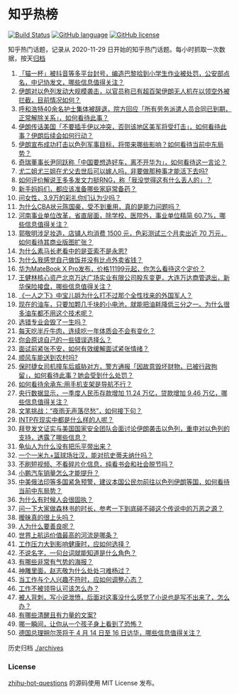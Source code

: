 # 知乎热榜
[![Build Status](https://github.com/ToWeLong/zhihu-hot-questions/workflows/CI/badge.svg)](https://github.com/ToWeLong/zhihu-hot-questions/actions)
[![GitHub language](https://img.shields.io/badge/language-golang-orange.svg)](https://golang.org/)
[![GitHub license](https://img.shields.io/github/license/ToWeLong/zhihu-hot-questions)](https://github.com/ToWeLong/zhihu-hot-questions/blob/main/LICENSE)

知乎热门话题，记录从 2020-11-29 日开始的知乎热门话题。每小时抓取一次数据，按天[归档](./archives)

<!-- BEGIN -->

1. [「猫一杯」被抖音等多平台封号，编造巴黎拾到小学生作业被处罚，公安部点名，中记协发文，哪些信息值得关注？](https://www.zhihu.com/question/652840437)
1. [伊朗对以色列发动大规模袭击，以官员称已有超百架伊朗无人机在以领空外被拦截，目前情况如何？](https://www.zhihu.com/question/652881800)
1. [呼和浩特40余名护士集体被辞退，院方回应「所有劳务派遣人员合同已到期，正常解除关系」，如何看待此事？](https://www.zhihu.com/question/652826604)
1. [伊朗传话美国「不要插手伊以冲突，否则该地区美军将受打击」，如何看待此事？伊朗后续会如何行动？](https://www.zhihu.com/question/652816243)
1. [伊朗宣布成功打击以色列军事目标，将带来哪些影响？如何看待当前中东局势？](https://www.zhihu.com/question/652882342)
1. [奇瑞董事长尹同跃称「中国要想造好车，离不开华为」，如何看待这一言论？](https://www.zhihu.com/question/652686161)
1. [尤二姐尤三姐在尤父去世后可以嫁人吗，非要做那种事才能活下去吗?](https://www.zhihu.com/question/652126165)
1. [如何评价解说王多多发文力挺RNG，称「我没觉得这有什么丢人的」？](https://www.zhihu.com/question/652802240)
1. [新手妈妈们，都应该准备哪些家庭常备药？](https://www.zhihu.com/question/652801868)
1. [问女性，3.9万的彩礼你们认为少吗？](https://www.zhihu.com/question/646422156)
1. [为什么CBA状元陈国豪，受不到重用，真的是能力问题吗？](https://www.zhihu.com/question/639706608)
1. [河南事业单位改革，省直层面，除学校、医院外，事业单位精简 60.7%，哪些信息值得关注？](https://www.zhihu.com/question/652809528)
1. [郭敬明涉足妆造，店铺人均消费 1500 元，色彩测试三个月卖出近 70 万元，如何看待其商业版图扩张？](https://www.zhihu.com/question/652797174)
1. [为什么素马长老看中的是亚索不是永恩?](https://www.zhihu.com/question/573008854)
1. [为什么我感觉自己做饭并没有比点外卖省钱？](https://www.zhihu.com/question/438496778)
1. [华为MateBook X Pro发布，价格11199元起，你怎么看待这个定价？](https://www.zhihu.com/question/652634192)
1. [王健林核心资产北京万达广场实业有限公司股东变更，大连万达商管退出，新华保险接盘，哪些信息值得关注？](https://www.zhihu.com/question/652731728)
1. [《一人之下》中宝儿姐为什么打不过那个全性找来的外国军人？](https://www.zhihu.com/question/356853499)
1. [现在的油车，只要加颗几千块的小电池，就能把油耗降低三分之一。为什么很多油车都不用这个技术呢？](https://www.zhihu.com/question/652140838)
1. [选错专业会毁了一生吗？](https://www.zhihu.com/question/332797876)
1. [每天吃半斤牛肉，连续吃一年体质会不会有变化？](https://www.zhihu.com/question/64085283)
1. [你会原谅自己的一些错误选择么？](https://www.zhihu.com/question/652182225)
1. [面试前紧张不安，如何有效缓解面试紧张情绪？](https://www.zhihu.com/question/652791561)
1. [顺风车能送到农村吗?](https://www.zhihu.com/question/633838753)
1. [保时捷女司机撞车后威胁对方，警方通报「因故意毁坏财物，已被行政拘留」，如何看待此事？她会受到什么处罚？](https://www.zhihu.com/question/652822714)
1. [如何看待余承东:用手机支架是导航不行？](https://www.zhihu.com/question/652646631)
1. [央行数据显示，一季度人民币存款增加 11.24 万亿，贷款增加 9.46 万亿，哪些信息值得关注？](https://www.zhihu.com/question/652732463)
1. [文笔挑战：“夜雨无声落尽愁”，如何接下句？](https://www.zhihu.com/question/652792719)
1. [INTP在现实中都是什么样的人呢？](https://www.zhihu.com/question/620078814)
1. [拜登发文证实与美国国家安全团队会面讨论伊朗袭击以色列，重申对以色列的支持，透露了哪些信息？](https://www.zhihu.com/question/652882778)
1. [龟仙人为什么没有把乐平带出来？](https://www.zhihu.com/question/296355965)
1. [一个一米九+篮球场壮汉，能对抗史蒂夫纳什吗？](https://www.zhihu.com/question/651955812)
1. [不刷短视频、不看碎片化信息，纯看书会和社会脱节吗？](https://www.zhihu.com/question/573093752)
1. [小鹏汽车销量怎么才能提升？](https://www.zhihu.com/question/652617527)
1. [中美俄法印等多国紧急预警，建议本国公民勿前往以色列伊朗等国，如何看待当前中东局势？](https://www.zhihu.com/question/652792027)
1. [为什么有时候人会很固执？](https://www.zhihu.com/question/652853214)
1. [问一下大家做森林书的时长，参考一下到底碰不碰这个传说中的万恶之源？](https://www.zhihu.com/question/573856462)
1. [暧昧真的很上头吗？](https://www.zhihu.com/question/651469720)
1. [人为什么要善良呢？](https://www.zhihu.com/question/35645891)
1. [世界上航运价值最高的河流是哪条？](https://www.zhihu.com/question/610461089)
1. [工作压力大到影响健康时，应如何选择？](https://www.zhihu.com/question/652753991)
1. [不说名字，一句台词就能知道是什么角色？](https://www.zhihu.com/question/652357660)
1. [有哪些非常有气势的海报？](https://www.zhihu.com/question/34829893)
1. [神雕里面，赵志敬为什么处处刁难杨过？](https://www.zhihu.com/question/304684001)
1. [当工作与个人兴趣不符时，应如何调整心态？](https://www.zhihu.com/question/652615322)
1. [工作不被领导认可该怎么办？](https://www.zhihu.com/question/652753988)
1. [被人背刺，写小说泄愤，后面对这事没什么感觉了小说也是写不出来了，怎么办？](https://www.zhihu.com/question/652623674)
1. [有哪些清醒且有力量的文案?](https://www.zhihu.com/question/652561501)
1. [哪一瞬间，让你从一个孩子身上看到了恐怖？](https://www.zhihu.com/question/650225612)
1. [德国总理朔尔茨将于 4 月 14 日至 16 日访华，哪些信息值得关注？](https://www.zhihu.com/question/652718287)

<!-- END -->

历史归档 [./archives](./archives)


### License
[zhihu-hot-questions](https://github.com/towelong/zhihu-hot-questions) 的源码使用 MIT License 发布。